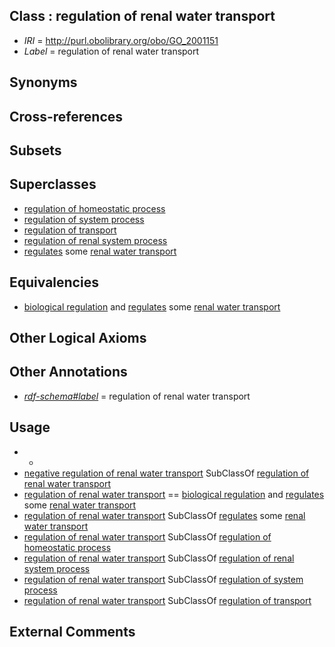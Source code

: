 
## Class : regulation of renal water transport

 * *IRI* = http://purl.obolibrary.org/obo/GO_2001151
 * *Label* = regulation of renal water transport

## Synonyms


## Cross-references


## Subsets


## Superclasses

 * [regulation of homeostatic process](../../GO/44/GO_0032844.md)
 * [regulation of system process](../../GO/57/GO_0044057.md)
 * [regulation of transport](../../GO/49/GO_0051049.md)
 * [regulation of renal system process](../../GO/01/GO_0098801.md)
 * [regulates](../../RO/11/RO_0002211.md) some [renal water transport](../../GO/97/GO_0003097.md)

## Equivalencies

 * [biological regulation](../../GO/07/GO_0065007.md) and [regulates](../../RO/11/RO_0002211.md) some [renal water transport](../../GO/97/GO_0003097.md)

## Other Logical Axioms


## Other Annotations

 * *[rdf-schema#label](../../el/rdf-schema#label.md)* = regulation of renal water transport

## Usage

 * -
 * [negative regulation of renal water transport](../../GO/52/GO_2001152.md) SubClassOf [regulation of renal water transport](../../GO/51/GO_2001151.md)
 * [regulation of renal water transport](../../GO/51/GO_2001151.md) == [biological regulation](../../GO/07/GO_0065007.md) and [regulates](../../RO/11/RO_0002211.md) some [renal water transport](../../GO/97/GO_0003097.md)
 * [regulation of renal water transport](../../GO/51/GO_2001151.md) SubClassOf [regulates](../../RO/11/RO_0002211.md) some [renal water transport](../../GO/97/GO_0003097.md)
 * [regulation of renal water transport](../../GO/51/GO_2001151.md) SubClassOf [regulation of homeostatic process](../../GO/44/GO_0032844.md)
 * [regulation of renal water transport](../../GO/51/GO_2001151.md) SubClassOf [regulation of renal system process](../../GO/01/GO_0098801.md)
 * [regulation of renal water transport](../../GO/51/GO_2001151.md) SubClassOf [regulation of system process](../../GO/57/GO_0044057.md)
 * [regulation of renal water transport](../../GO/51/GO_2001151.md) SubClassOf [regulation of transport](../../GO/49/GO_0051049.md)

## External Comments

